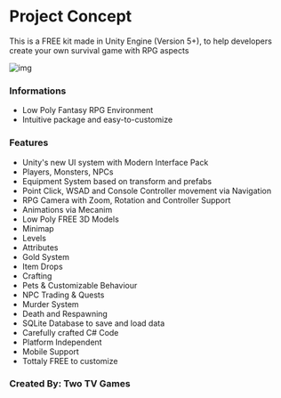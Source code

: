 # Project Concept #

This is a FREE kit made in Unity Engine (Version 5+), to help developers create your own survival game with RPG aspects 

![img](https://i.imgur.com/ZyvBV9B.png)

### Informations ###

* Low Poly Fantasy RPG Environment
* Intuitive package and easy-to-customize

### Features ###

* Unity's new UI system with Modern Interface Pack
* Players, Monsters, NPCs
* Equipment System based on transform and prefabs
* Point Click, WSAD and Console Controller movement via Navigation
* RPG Camera with Zoom, Rotation and Controller Support
* Animations via Mecanim
* Low Poly FREE 3D Models
* Minimap
* Levels
* Attributes
* Gold System
* Item Drops
* Crafting
* Pets & Customizable Behaviour
* NPC Trading & Quests
* Murder System
* Death and Respawning
* SQLite Database to save and load data
* Carefully crafted C# Code
* Platform Independent
* Mobile Support
* Tottaly FREE to customize

### Created By: Two TV Games ###
